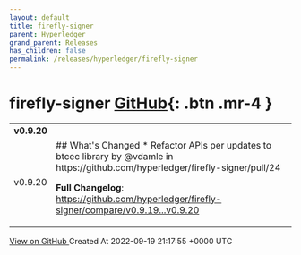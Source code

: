 ```yaml
---
layout: default
title: firefly-signer
parent: Hyperledger
grand_parent: Releases
has_children: false
permalink: /releases/hyperledger/firefly-signer
---
```


# firefly-signer <span class="fs-3 right-align">[GitHub](https://github.com/hyperledger/firefly-signer){: .btn .mr-4 }</span>


<div>
    <table>
        <tr>
            <td colspan="2">
                <b>
                    v0.9.20
                </b>
            </td>
        </tr>
        <tr>
            <td>
                <span class="chip">
                    v0.9.20
                </span>
            </td>
            <td>
                ## What's Changed
* Refactor APIs per updates to btcec library by @vdamle in https://github.com/hyperledger/firefly-signer/pull/24


**Full Changelog**: https://github.com/hyperledger/firefly-signer/compare/v0.9.19...v0.9.20
            </td>
        </tr>
    </table>
    <a href="https://github.com/hyperledger/firefly-signer/releases/tag/v0.9.20" class=".btn">
        View on GitHub
    </a>
    <span class="right-align">
        Created At 2022-09-19 21:17:55 +0000 UTC
    </span>
</div>

